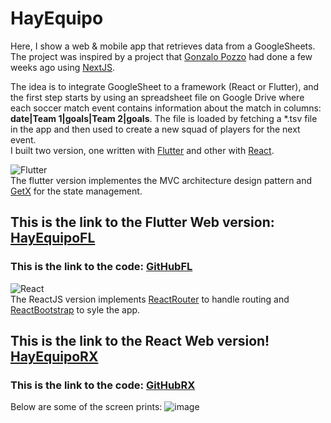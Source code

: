# HayEquipo
Here, I show a web & mobile app that retrieves data from a GoogleSheets. The project was inspired by a project that [Gonzalo Pozzo](https://links.gonzalopozzo.com/) had done a few weeks ago using [NextJS](https://nextjs.org/). 

The idea is to integrate GoogleSheet to a framework (React or Flutter), and the first step starts by using an spreadsheet file on Google Drive where each soccer match event contains information about the match in columns: **date|Team 1|goals|Team 2|goals**. The file is  loaded by fetching a *.tsv file in the app and then used to create a new squad of players for the next event.<br/>
I built two version, one written with [Flutter](https://flutter.dev/) and other with [React](https://reactjs.org/).

![Flutter](https://img.shields.io/badge/Flutter-_-48c0f8?style=for-the-badge&logo=flutter&logoColor=5dccfc)<br/>
The flutter version implementes the MVC architecture design pattern and [GetX](https://pub.dev/packages/get) for the state management.
## This is the link to the Flutter Web version: [HayEquipoFL](https://legendary-sopapillas-4b8a86.netlify.app) 
### This is the link to the code: [GitHubFL](https://github.com/fersilva362/GSheetFlutter)
![React](https://img.shields.io/badge/React-_-05d6f6?style=for-the-badge&logo=react)<br/>
The ReactJS version implements [ReactRouter](https://reactrouter.com/en/main) to handle routing and [ReactBootstrap](https://react-bootstrap.netlify.app/) to syle the app.
## This is the link to the React Web version! [HayEquipoRX](https://sensational-shortbread-90a9f1.netlify.app/armar-equipo)
### This is the link to the code: [GitHubRX](https://github.com/fersilva362/GSheetReact)
Below are some of the screen prints:
![image](https://github.com/fersilva362/GSheetFlutter/assets/78646102/d76b2c08-d19f-4e75-8d52-bf765fd59cc2)

